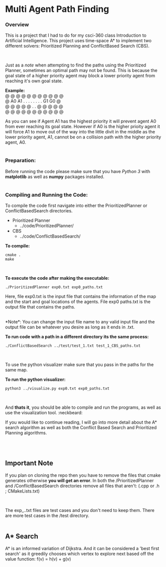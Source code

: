 # Multi Agent Path Finding
### Overview
This is a project that I had to do for my csci-360 class Introduction to Artificial Intelligence.
This project uses time-space A* to implement two different solvers: Prioritized Planning and ConflictBased Search (CBS).

<br/>

Just as a *note* when attempting to find the paths using the Prioritized Planner, sometimes an optimal path may not be found. This is because the goal state of a higher priority agent may block a lower priority agent from reaching it's own goal state. 

**Example:** <br/>
@ @ @ @ @ @ @ @ @ @ @<br/>
@ A0 A1 . . .  . . . . . G1 G0 @ <br/>
@ @ @ @ @ .  . @ @ @ @ @<br/>
@ @ @ @ @ @ @ @ @ @ @<br/>


As you can see if Agent A1 has the highest priority it will prevent agent A0 from ever reaching its goal state. However if A0 is the higher prioity agent it will force A1 to move out of the way into the little divit in the middle as the lower priority agent, A1, cannot be on a collision path with the higher priority agent, A0.
<br/><br/>

### Preparation:
Before running the code please make sure that you have *Python 3* with **matplotlib** as well as **numpy** packages installed.
<br/><br/>

### Compiling and Running the Code:
To compile the code first navigate into either the PrioritizedPlanner or ConflictBasedSearch directories.
* Prioritized Planner
   * ../code/PrioritizedPlanner/
* CBS
   * ../code/ConflictBasedSearch/

**To compile:**
```linux
cmake .
make
```
<br/>

**To execute the code after making the executable:**
```linux
./PrioritizedPlanner exp0.txt exp0_paths.txt
```

Here, file exp0.txt is the input file that contains the information of the map and the
start and goal locations of the agents. File exp0 paths.txt is the output file that
contains the paths.

<br/>
*Note*: You can change the input file name to any valid input file and the output file 
can be whatever you desire as long as it ends in .txt.

<br/>

**To run code with a path in a different directory its the same process:**
```linux
./ConflictBasedSearch ../test/test_1.txt test_1_CBS_paths.txt
```

<br/>


To use the python visualizer make sure that you pass in the paths for the same map.

**To run the python visualizer:**
```linux
python3 ../visualize.py exp0.txt exp0_paths.txt
```


<br/>

And **thats it**, you should be able to compile and run the programs, as well as use the visualization tool. :neckbeard:

If you would like to continue reading, I will go into more detail about the A* search algorithm as well as both the Conflict Based Search and Prioritized Planning algorithms.

<br/><br/>
## Important Note
If you plan on cloning the repo then you have to remove the files that cmake generates otherwise **you will get an error**. In both the /PrioritizedPlanner and /ConflictBasedSearch directories remove all files that aren't: (.cpp or .h ; CMakeLists.txt)

<br/>

The exp_..txt files are test cases and you don't need to keep them. There are more test cases in the /test directory.
<br/><br/>
## A* Search

A* is an informed variation of Dijkstra. And it can be considered a 'best first search' as it greedily chooses which vertex to explore next based off the value function: f(v) = h(v) + g(v)

